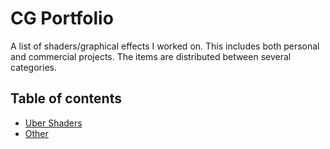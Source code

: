 # CG Portfolio

A list of shaders/graphical effects I worked on. This includes both personal and commercial projects. The items are distributed between several categories.

## Table of contents

- [Uber Shaders](./UberShaders)
- [Other](./Other)
